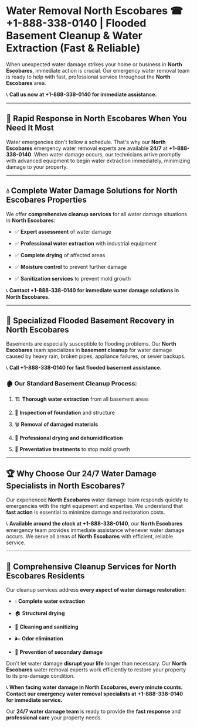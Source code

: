 # Water Removal North Escobares ☎ +1-888-338-0140 | Flooded Basement Cleanup & Water Extraction (Fast & Reliable)

When unexpected water damage strikes your home or business in **North Escobares**, immediate action is crucial. Our emergency water removal team is ready to help with fast, professional service throughout the **North Escobares** area. 

📞 **Call us now at +1-888-338-0140 for immediate assistance.**
---
## 🚀 Rapid Response in North Escobares When You Need It Most
Water emergencies don't follow a schedule. That's why our **North Escobares** emergency water removal experts are available **24/7** at **+1-888-338-0140**. When water damage occurs, our technicians arrive promptly with advanced equipment to begin water extraction immediately, minimizing damage to your property.
---
## 💧 Complete Water Damage Solutions for North Escobares Properties
We offer **comprehensive cleanup services** for all water damage situations in **North Escobares**:
- ✅ **Expert assessment** of water damage  
- ✅ **Professional water extraction** with industrial equipment  
- ✅ **Complete drying** of affected areas  
- ✅ **Moisture control** to prevent further damage  
- ✅ **Sanitization services** to prevent mold growth  
📞 **Contact +1-888-338-0140 for immediate water damage solutions in North Escobares.**
---
## 🌊 Specialized Flooded Basement Recovery in North Escobares
Basements are especially susceptible to flooding problems. Our **North Escobares** team specializes in **basement cleanup** for water damage caused by heavy rain, broken pipes, appliance failures, or sewer backups. 
📞 **Call +1-888-338-0140 for fast flooded basement assistance.**
### 🏚️ Our Standard Basement Cleanup Process:
1. 🏗️ **Thorough water extraction** from all basement areas  
2. 🔎 **Inspection of foundation** and structure  
3. 🗑️ **Removal of damaged materials**  
4. 💨 **Professional drying and dehumidification**  
5. 🚫 **Preventative treatments** to stop mold growth  
---
## 🏆 Why Choose Our 24/7 Water Damage Specialists in North Escobares?
Our experienced **North Escobares** water damage team responds quickly to emergencies with the right equipment and expertise. We understand that **fast action** is essential to minimize damage and restoration costs.
📞 **Available around the clock at +1-888-338-0140**, our **North Escobares** emergency team provides immediate assistance whenever water damage occurs. We serve all areas of **North Escobares** with efficient, reliable service.
---
## 🧹 Comprehensive Cleanup Services for North Escobares Residents
Our cleanup services address **every aspect of water damage restoration**:
- 💧 **Complete water extraction**  
- 🏠 **Structural drying**  
- 🧼 **Cleaning and sanitizing**  
- 🌬️ **Odor elimination**  
- 🚫 **Prevention of secondary damage**  
Don't let water damage **disrupt your life** longer than necessary. Our **North Escobares** water removal experts work efficiently to restore your property to its pre-damage condition.
📞 **When facing water damage in North Escobares, every minute counts. Contact our emergency water removal specialists at +1-888-338-0140 for immediate service.**
Our **24/7 water damage team** is ready to provide the **fast response** and **professional care** your property needs.
